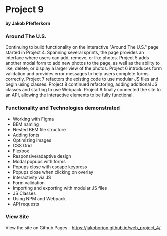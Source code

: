 # Project 9

**by Jakob Pfefferkorn**

### Around The U.S.

Continuing to build functionality on the interactive "Around The U.S." page started in Project 4. Spanning several sprints, the page provides an interface where users can add, remove, or like photos. Project 5 adds another modal form to add new photos to the page, as well as the ability to like, delete, or display a larger view of the photos. Project 6 introduces form validation and provides error messages to help users complete forms correctly. Project 7 refactors the existing code to use modular JS files and begin using classes. Project 8 continued refactoring, adding additional JS classes and starting to use Webpack. Project 9 finally connected the site to an API, allowing the interactive elements to be fully functional.

### Functionality and Technologies demonstrated

* Working with Figma
* BEM naming
* Nested BEM file structure
* Adding fonts
* Optimizing images
* CSS Grid
* Flexbox
* Responsive/adaptive design
* Modal popups with forms
* Popups close with escape keypress
* Popups close when clicking on overlay
* Interactivity via JS
* Form validation
* Importing and exporting with modular JS files
* JS Classes
* Using NPM and Webpack
* API requests

### View Site

View the site on Github Pages - https://jakoborion.github.io/web_project_4/

